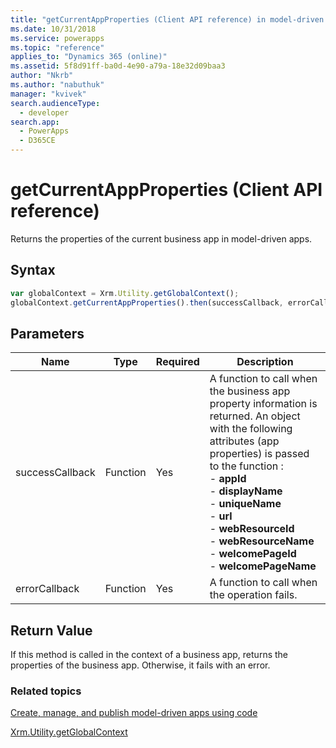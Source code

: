 ```yaml
---
title: "getCurrentAppProperties (Client API reference) in model-driven apps| MicrosoftDocs"
ms.date: 10/31/2018
ms.service: powerapps
ms.topic: "reference"
applies_to: "Dynamics 365 (online)"
ms.assetid: 5f8d91ff-ba0d-4e90-a79a-18e32d09baa3
author: "Nkrb"
ms.author: "nabuthuk"
manager: "kvivek"
search.audienceType: 
  - developer
search.app: 
  - PowerApps
  - D365CE
---
```

# getCurrentAppProperties (Client API reference)



Returns the properties of the current business app in model-driven apps.

## Syntax

```JavaScript
var globalContext = Xrm.Utility.getGlobalContext();
globalContext.getCurrentAppProperties().then(successCallback, errorCallback);
``` 

## Parameters

|Name |Type |Required |Description |
|---|---|---|---|
|successCallback |Function |Yes |A function to call when the business app property information is returned. An object with the following attributes (app properties) is passed to the function :<br/>- **appId**<br/>- **displayName**<br/>- **uniqueName**<br/>- **url**<br/>- **webResourceId**<br/>- **webResourceName**<br/>- **welcomePageId**<br/>- **welcomePageName**|
|errorCallback |Function |Yes |A function to call when the operation fails.  |

## Return Value

If this method is called in the context of a business app, returns the properties of the business app. Otherwise, it fails with an error.

### Related topics

[Create, manage, and publish model-driven apps using code](../../../../create-manage-model-driven-apps-using-code.md)

[Xrm.Utility.getGlobalContext](../getGlobalContext.md) 



